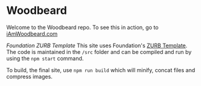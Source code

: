 # Woodbeard

Welcome to the Woodbeard repo. To see this in action, go to [iAmWoodbeard.com](https://www.iamwoodbeard.com)

*Foundation ZURB Template*
This site uses Foundation's [ZURB Template](http://foundation.zurb.com/sites/docs/starter-projects.html#zurb-template). The code is maintained in the `/src` folder and can be compiled and run by using the `npm start` command.

To build, the final site, use `npm run build` which will minify, concat files and compress images.
